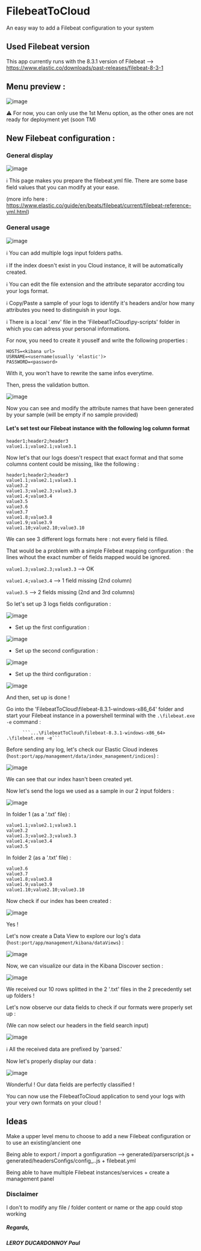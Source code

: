 # FilebeatToCloud

An easy way to add a Filebeat configuration to your system


## Used Filebeat version

This app currently runs with the 8.3.1 version of Filebeat --> https://www.elastic.co/downloads/past-releases/filebeat-8-3-1


## Menu preview :

![image](https://user-images.githubusercontent.com/74706889/183057279-5c144461-7b74-4121-9946-fce537736f4c.png)

:warning: For now, you can only use the 1st Menu option, as the other ones are not ready for deployment yet (soon TM)


## New Filebeat configuration :

### General display

![image](https://user-images.githubusercontent.com/74706889/183057765-19967f47-5dd9-49e4-9e04-45bb50819240.png)

:information_source: This page makes you prepare the filebeat.yml file. There are some base field values that you can modify at your ease.

(more info here : https://www.elastic.co/guide/en/beats/filebeat/current/filebeat-reference-yml.html)

### General usage

![image](https://user-images.githubusercontent.com/74706889/183076414-90952e42-69e7-406a-aa17-2648c9be9705.png)

:information_source: You can add multiple logs input folders paths.

:information_source: If the index doesn't exist in you Cloud instance, it will be automatically created.

:information_source: You can edit the file extension and the attribute separator accrding tou your logs format.

:information_source: Copy/Paste a sample of your logs to identify it's headers and/or how many attributes you need to distinguish in your logs.

:information_source: There is a local '.env' file in the 'FilebeatToCloud\py-scripts\' folder in which you can adress your personal informations.

  For now, you need to create it youself and write the following properties :
  
  ````
  HOSTS=<kibana url>
  USRNAME=<username(usually 'elastic')>
  PASSWORD=<password>
  ````
  
  With it, you won't have to rewrite the same infos everytime.

Then, press the validation button.

![image](https://user-images.githubusercontent.com/74706889/183060158-232e2a14-1ddc-4c70-8067-4bc8a99703a9.png)

Now you can see and modify the attribute names that have been generated by your sample (will be empty if no sample provided)

#### Let's set test our Filebeat instance with the following log column format
```
header1;header2;header3
value1.1;value2.1;value3.1
```

Now let's that our logs doesn't respect that exact format and that some columns content could be missing, like the following :

```
header1;header2;header3
value1.1;value2.1;value3.1
value3.2
value1.3;value2.3;value3.3
value1.4;value3.4
value3.5
value3.6
value3.7
value1.8;value3.8
value1.9;value3.9
value1.10;value2.10;value3.10

```

We can see 3 different logs formats here : not every field is filled.

That would be a problem with a simple Filebeat mapping configuration : the lines wihout the exact number of fields mapped would be ignored.


```value1.3;value2.3;value3.3``` --> OK

```value1.4;value3.4``` --> 1 field missing (2nd column)

```value3.5``` --> 2 fields missing (2nd and 3rd columns)


So let's set up 3 logs fields configuration :

![image](https://user-images.githubusercontent.com/74706889/183070162-6c6d685f-2ced-4f8b-8a43-c05fc5db1020.png)

- Set up the first configuration :

![image](https://user-images.githubusercontent.com/74706889/183070446-53f4c547-fbca-4266-9c70-d0c5f64a8dba.png)

- Set up the second configuration :

![image](https://user-images.githubusercontent.com/74706889/183070612-d9c592ca-4b93-4abd-8cd2-3a07772ac55c.png)

- Set up the third configuration :

![image](https://user-images.githubusercontent.com/74706889/183076651-4aa6db5d-066c-4ad0-a305-550146d5a221.png)

And then, set up is done !

Go into the 'FilebeatToCloud\filebeat-8.3.1-windows-x86_64\' folder and start your Filebeat instance in a powershell terminal with the ```.\filebeat.exe -e``` command :

          ```...\FilebeatToCloud\filebeat-8.3.1-windows-x86_64> .\filebeat.exe -e```
 
Before sending any log, let's check our Elastic Cloud indexes (```host:port/app/management/data/index_management/indices```) :

![image](https://user-images.githubusercontent.com/74706889/183071659-59de8a6c-65b7-4c86-852a-1c90307aa960.png)

We can see that our index hasn't been created yet.

Now let's send the logs we used as a sample in our 2 input folders :

![image](https://user-images.githubusercontent.com/74706889/183072213-2393e79f-ba24-4c20-a890-983b5d8da46d.png)

In folder 1 (as a '.txt' file) :

```
value1.1;value2.1;value3.1
value3.2
value1.3;value2.3;value3.3
value1.4;value3.4
value3.5

```

In folder 2 (as a '.txt' file) :
```
value3.6
value3.7
value1.8;value3.8
value1.9;value3.9
value1.10;value2.10;value3.10

```

Now check if our index has been created :

![image](https://user-images.githubusercontent.com/74706889/183072849-f0ef727c-8a6d-4e87-9c9e-f47889ee1a5e.png)

Yes !

Let's now create a Data View to explore our log's data (```host:port/app/management/kibana/dataViews```) :

![image](https://user-images.githubusercontent.com/74706889/183073258-b3027fac-907f-4fc8-9da3-c898be7ae735.png)

Now, we can visualize our data in the Kibana Discover section :

![image](https://user-images.githubusercontent.com/74706889/183074649-992fe4bb-ae07-485c-80bf-9ec6b24f90a7.png)

We received our 10 rows splitted in the 2 '.txt' files in the 2 precedently set up folders !

Let's now observe our data fields to check if our formats were properly set up :

(We can now select our headers in the field search input)

![image](https://user-images.githubusercontent.com/74706889/183074731-016f56ce-6c6f-45e4-be0e-b8c7bde5a6db.png)

:information_source: All the received data are prefixed by 'parsed.'

Now let's properly display our data :

![image](https://user-images.githubusercontent.com/74706889/183075372-e485c1a7-4fc7-4d60-8d7d-457862fff5f1.png)

Wonderful ! Our data fields are perfectly classified !

You can now use the FilebeatToCloud application to send your logs with your very own formats on your cloud !


## Ideas

Make a upper level menu to choose to add a new Filebeat configuration or to use an existing/ancient one

Being able to export / import a gonfiguration --> generated/parserscript.js + generated/headersConfigs/config_..js + filebeat.yml

Being able to have multiple Filebeat instances/services + create a management panel


### Disclaimer

I don't to modify any file / folder content or name or the app could stop working


##### Regards,

##### LEROY DUCARDONNOY Paul
